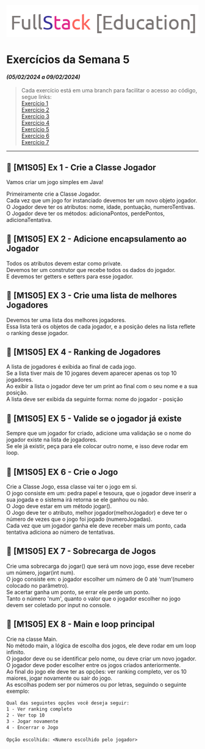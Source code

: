 ![logo.png](logo.png)

# Exercícios da Semana 5
#### _(05/02/2024 a 09/02/2024)_
> Cada exercício está em uma branch para facilitar o acesso ao código, segue links:  <br/>
[Exercício 1](https://github.com/pamelasenai/exercicio-semana-5/tree/exercicio1) <br/>
[Exercício 2](https://github.com/pamelasenai/exercicio-semana-5/tree/exercicio2) <br/>
[Exercício 3](https://github.com/pamelasenai/exercicio-semana-5/tree/exercicio3) <br/>
[Exercício 4](https://github.com/pamelasenai/exercicio-semana-5/tree/exercicio4) <br/>
[Exercício 5](https://github.com/pamelasenai/exercicio-semana-5/tree/exercicio5) <br/>
[Exercício 6](https://github.com/pamelasenai/exercicio-semana-5/tree/exercicio6) <br/>
[Exercício 7](https://github.com/pamelasenai/exercicio-semana-5/tree/exercicio7) <br/>

---

## 📖 [M1S05] Ex 1 - Crie a Classe Jogador
Vamos criar um jogo simples em Java!

Primeiramente crie a Classe Jogador. <br/>
Cada vez que um jogo for instanciado devemos ter um novo objeto jogador. <br/>
O Jogador deve ter os atributos: nome, idade, pontuação, numeroTentivas. <br/>
O Jogador deve ter os métodos: adicionaPontos, perdePontos, adicionaTentativa. <br/>

## 📖 [M1S05] EX 2 - Adicione encapsulamento ao Jogador
Todos os atributos devem estar como private. <br/>
Devemos ter um construtor que recebe todos os dados do jogador. <br/>
E devemos ter getters e setters para esse jogador. <br/>

## 📖 [M1S05] EX 3 - Crie uma lista de melhores Jogadores
Devemos ter uma lista dos melhores jogadores. <br/>
Essa lista terá os objetos de cada jogador, e a posição deles na lista reflete o ranking desse jogador.

## 📖 [M1S05] EX 4 - Ranking de Jogadores
A lista de jogadores é exibida ao final de cada jogo. <br/>
Se a lista tiver mais de 10 jogares devem aparecer apenas os top 10 jogadores. <br/>
Ao exibir a lista o jogador deve ter um print ao final com o seu nome e a sua posição. <br/>
A lista deve ser exibida da seguinte forma: nome do jogador - posição

## 📖 [M1S05] EX 5 - Valide se o jogador já existe
Sempre que um jogador for criado, adicione uma validação se o nome do jogador existe na lista de jogadores. <br/>
Se ele já existir, peça para ele colocar outro nome, e isso deve rodar em loop. <br/>

## 📖 [M1S05] EX 6 - Crie o Jogo
Crie a Classe Jogo, essa classe vai ter o jogo em si. <br/>
O jogo consiste em um: pedra papel e tesoura, que o jogador deve inserir a sua jogada e o sistema irá retorna se ele ganhou ou não. <br/>
O Jogo deve estar em um método jogar(). <br/>
O Jogo deve ter o atributo, melhor jogador(melhorJogador) e deve ter o número de vezes que o jogo foi jogado (numeroJogadas). <br/>
Cada vez que um jogador ganha ele deve receber mais um ponto, cada tentativa adiciona ao número de
tentativas. <br/>

## 📖 [M1S05] EX 7 - Sobrecarga de Jogos
Crie uma sobrecarga do jogar() que será um novo jogo, esse deve receber um número, jogar(int num). <br/>
O jogo consiste em: o jogador escolher um número de 0 até ‘num’(numero colocado no parâmetro). <br/>
Se acertar ganha um ponto, se errar ele perde um ponto. <br/>
Tanto o número 'num', quanto o valor que o jogador escolher no jogo devem ser coletado por
input no console. <br/>

## 📖 [M1S05] EX 8 - Main e loop principal
Crie na classe Main. <br/>
No método main, a lógica de escolha dos jogos, ele deve rodar em um loop infinito. <br/>
O jogador deve ou se identificar pelo nome, ou deve criar um novo jogador. <br/>
O jogador deve poder escolher entre os jogos criados anteriormente.<br/>
Ao final do jogo ele deve ter as opções: ver ranking completo, ver os 10 maiores, jogar novamente ou sair do jogo. <br/>
As escolhas podem ser por números ou por letras, seguindo o seguinte exemplo: <br/>

```
Qual das seguintes opções você deseja seguir:
1 - Ver ranking completo
2 - Ver top 10
3 - Jogar novamente
4 - Encerrar o Jogo

Opção escolhida: <Numero escolhido pelo jogador>
```